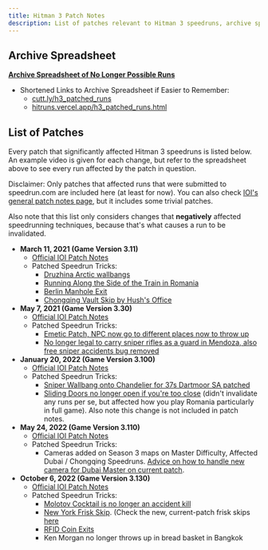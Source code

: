 ```yaml
---
title: Hitman 3 Patch Notes
description: List of patches relevant to Hitman 3 speedruns, archive spreadsheet of no longer possible runs
---
```


## Archive Spreadsheet
**[Archive Spreadsheet of No Longer Possible Runs](https://docs.google.com/spreadsheets/d/1HMmk0EIT1rtz4-no6h-ODByo_Sh6ndSp9wYwqGGwxkY/edit#gid=1673329186)**
- Shortened Links to Archive Spreadsheet if Easier to Remember:
	- [cutt.ly/h3_patched_runs](https://cutt.ly/h3_patched_runs)
	- [hitruns.vercel.app/h3_patched_runs.html](https://hitruns.vercel.app/h3_patched_runs.html)


## List of Patches

Every patch that significantly affected Hitman 3 speedruns is listed below. An example video is given for each change, but refer to the spreadsheet above to see every run affected by the patch in question.

Disclaimer: Only patches that affected runs that were submitted to speedrun.com are included here (at least for now). You can also check [IOI's general patch notes page](https://www.ioi.dk/patch-notes-hitman3/), but it includes some trivial patches.

Also note that this list only considers changes that **negatively** affected speedrunning techniques, because that's what causes a run to be invalidated.

- **March 11, 2021 (Game Version 3.11)**
	- [Official IOI Patch Notes](https://www.ioi.dk/hitman-3-february-patch-3-11/)
	- Patched Speedrun Tricks: 
		- [Druzhina Arctic wallbangs](https://www.youtube.com/watch?v=bo_vPd7cN80) 
		- [Running Along the Side of the Train in Romania](https://youtu.be/hGr-ekdRMxA?t=26)
		- [Berlin Manhole Exit](https://youtu.be/yA83Ip4-jHg?t=213)
		- [Chongqing Vault Skip by Hush's Office](https://youtu.be/T-swLeD-vtY?t=60)
- **May 7, 2021 (Game Version 3.30)**
	- [Official IOI Patch Notes](https://www.ioi.dk/hitman-3-may-patch-3-30/)
	- Patched Speedrun Tricks: 
		- [Emetic Patch, NPC now go to different places now to throw up](https://www.youtube.com/watch?v=zk4kBSXJf8c)
		- [No longer legal to carry sniper rifles as a guard in Mendoza, also free sniper accidents bug removed](https://www.youtube.com/watch?v=Y0NZZN0VkFQ)
- **January 20, 2022 (Game Version 3.100)**
	- [Official IOI Patch Notes](https://www.ioi.dk/hitman-3-year-2-patch-notes/)
	- Patched Speedrun Tricks: 
		- [Sniper Wallbang onto Chandelier for 37s Dartmoor SA patched](https://www.youtube.com/watch?v=77QUS3sY0EQ)
		- [Sliding Doors no longer open if you're too close](https://youtu.be/9rqI3jBgoFM?t=19s) (didn't invalidate any runs per se, but affected how you play Romania particularly in full game). Also note this change is not included in patch notes.
- **May 24, 2022 (Game Version 3.110)**
	- [Official IOI Patch Notes](https://www.ioi.dk/hitman-3-year-2-may-patch-notes/)
	- Patched Speedrun Tricks:
		- Cameras added on Season 3 maps on Master Difficulty, Affected Dubai / Chongqing Speedruns. [Advice on how to handle new camera for Dubai Master on current patch](https://www.youtube.com/watch?v=GJcN8RMhOxo&t=24s).
- **October 6, 2022 (Game Version 3.130)**
	- [Official IOI Patch Notes](https://www.ioi.dk/hitman-3-october-patch-notes/)
	- Patched Speedrun Tricks:
		- [Molotov Cocktail is no longer an accident kill](https://youtu.be/eXTd8ZC3ftA)
		- [New York Frisk Skip](https://youtu.be/y2GuYwNMy5k?t=18). (Check the new, current-patch frisk skips [here](fullgame_tutorials#meta-strategies-overview)
		- [RFID Coin Exits](https://youtu.be/fyPVfSPQSb4?t=96)
		- Ken Morgan no longer throws up in bread basket in Bangkok
		


